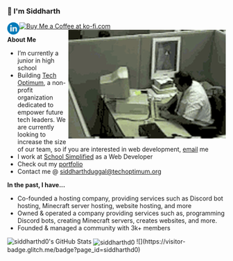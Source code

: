 <h3 title="Title"> 👋 I'm Siddharth</h3>

<a href="https://www.linkedin.com/in/siddharth-duggal/">
  <img style="color: blue;" align="left" alt="Siddharths's LinkedIn" width="28px" src="./linkedin.svg" />
   <a class="buy-coffee" href='https://ko-fi.com/E1E8CCN73' target='_blank'><img height='36' style='border:0px;height:35px;' src='https://cdn.ko-fi.com/cdn/kofi2.png?v=3' border='0' alt='Buy Me a Coffee at ko-fi.com' /></a>
  
</a>
<br />

  <img align="right" alt="GIF" src="./madman.gif" alt="me when my code doesnt work" />

**About Me**

-  I’m currently a junior in high school
-  Building [Tech Optimum](https://github.com/TechOptimum), a non-profit organization dedicated to empower future tech leaders. We are currently looking to increase the size of our team, so if you are interested in web development, [email](mailto:siddharthduggal@techoptimum.org) me
-  I work at [School Simplified](https://schoolsimplified.org) as a Web Developer 
-  Check out my [portfolio](https://siddharthduggal.com)
-  Contact me @ [siddharthduggal@techoptimum.org](mailto:siddharthduggal@techoptimum.org)

**In the past, I have...**
- Co-founded a hosting company, providing services such as Discord bot hosting, Minecraft server hosting, website hosting, and more
- Owned & operated a company providing services such as, programming Discord bots, creating Minecraft servers, creates websites, and more.
- Founded & managed a community with 3k+ members

<img src="https://github-readme-stats.vercel.app/api?username=siddharthd0&show_icons=true&hide_border=true&count_private=true&theme=shades-of-purple&icon_color=fad000" alt="siddharthd0's GitHub Stats">
<img align="center" src="https://github-readme-streak-stats.herokuapp.com/?user=siddharthd0&count_private=true&theme=radical" alt="siddharthd0" />
![](https://visitor-badge.glitch.me/badge?page_id=siddharthd0)
